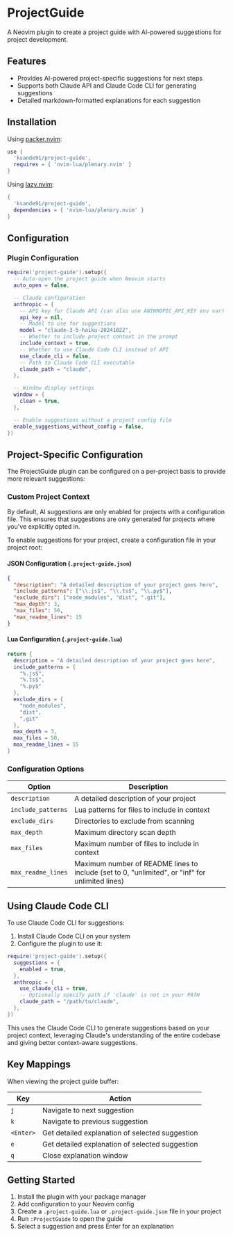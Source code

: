 # ProjectGuide

A Neovim plugin to create a project guide with AI-powered suggestions for project development.

## Features

- Provides AI-powered project-specific suggestions for next steps
- Supports both Claude API and Claude Code CLI for generating suggestions
- Detailed markdown-formatted explanations for each suggestion

## Installation

Using [packer.nvim](https://github.com/wbthomason/packer.nvim):

```lua
use {
  'ksande91/project-guide',
  requires = { 'nvim-lua/plenary.nvim' }
}
```

Using [lazy.nvim](https://github.com/folke/lazy.nvim):

```lua
{
  'ksande91/project-guide',
  dependencies = { 'nvim-lua/plenary.nvim' }
}
```

## Configuration

### Plugin Configuration

```lua
require('project-guide').setup({
  -- Auto-open the project guide when Neovim starts
  auto_open = false,

  -- Claude configuration
  anthropic = {
    -- API key for Claude API (can also use ANTHROPIC_API_KEY env var)
    api_key = nil,
    -- Model to use for suggestions
    model = "claude-3-5-haiku-20241022",
    -- Whether to include project context in the prompt
    include_context = true,
    -- Whether to use Claude Code CLI instead of API
    use_claude_cli = false,
    -- Path to Claude Code CLI executable
    claude_path = "claude",
  },

  -- Window display settings
  window = {
    clean = true,
  },

  -- Enable suggestions without a project config file
  enable_suggestions_without_config = false,
})
```

## Project-Specific Configuration

The ProjectGuide plugin can be configured on a per-project basis to provide more relevant suggestions:

### Custom Project Context

By default, AI suggestions are only enabled for projects with a configuration file. This ensures that suggestions are only generated for projects where you've explicitly opted in.

To enable suggestions for your project, create a configuration file in your project root:

#### JSON Configuration (`.project-guide.json`)

```json
{
  "description": "A detailed description of your project goes here",
  "include_patterns": ["\\.js$", "\\.ts$", "\\.py$"],
  "exclude_dirs": ["node_modules", "dist", ".git"],
  "max_depth": 3,
  "max_files": 50,
  "max_readme_lines": 15
}
```

#### Lua Configuration (`.project-guide.lua`)

```lua
return {
  description = "A detailed description of your project goes here",
  include_patterns = {
    "%.js$",
    "%.ts$",
    "%.py$"
  },
  exclude_dirs = {
    "node_modules",
    "dist",
    ".git"
  },
  max_depth = 3,
  max_files = 50,
  max_readme_lines = 15
}
```

### Configuration Options

| Option             | Description                                                                                     |
| ------------------ | ----------------------------------------------------------------------------------------------- |
| `description`      | A detailed description of your project                                                          |
| `include_patterns` | Lua patterns for files to include in context                                                    |
| `exclude_dirs`     | Directories to exclude from scanning                                                            |
| `max_depth`        | Maximum directory scan depth                                                                    |
| `max_files`        | Maximum number of files to include in context                                                   |
| `max_readme_lines` | Maximum number of README lines to include (set to 0, "unlimited", or "inf" for unlimited lines) |

## Using Claude Code CLI

To use Claude Code CLI for suggestions:

1. Install Claude Code CLI on your system
2. Configure the plugin to use it:

```lua
require('project-guide').setup({
  suggestions = {
    enabled = true,
  },
  anthropic = {
    use_claude_cli = true,
    -- Optionally specify path if 'claude' is not in your PATH
    claude_path = "/path/to/claude",
  },
})
```

This uses the Claude Code CLI to generate suggestions based on your project context, leveraging Claude's understanding of the entire codebase and giving better context-aware suggestions.

## Key Mappings

When viewing the project guide buffer:

| Key       | Action                                          |
| --------- | ----------------------------------------------- |
| `j`       | Navigate to next suggestion                     |
| `k`       | Navigate to previous suggestion                 |
| `<Enter>` | Get detailed explanation of selected suggestion |
| `e`       | Get detailed explanation of selected suggestion |
| `q`       | Close explanation window                        |

## Getting Started

1. Install the plugin with your package manager
2. Add configuration to your Neovim config
3. Create a `.project-guide.lua` or `.project-guide.json` file in your project
4. Run `:ProjectGuide` to open the guide
5. Select a suggestion and press Enter for an explanation
